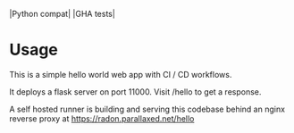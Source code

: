 |Python compat| |GHA tests|

Usage
=====

This is a simple hello world web app with CI / CD workflows.

It deploys a flask server on port 11000. Visit /hello to get a response.

A self hosted runner is building and serving this codebase behind an nginx reverse proxy at https://radon.parallaxed.net/hello

